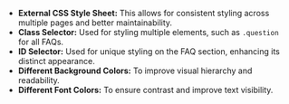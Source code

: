 - **External CSS Style Sheet:** This allows for consistent styling across multiple pages and better maintainability.
- **Class Selector:** Used for styling multiple elements, such as `.question` for all FAQs.
- **ID Selector:** Used for unique styling on the FAQ section, enhancing its distinct appearance.
- **Different Background Colors:** To improve visual hierarchy and readability.
- **Different Font Colors:** To ensure contrast and improve text visibility.